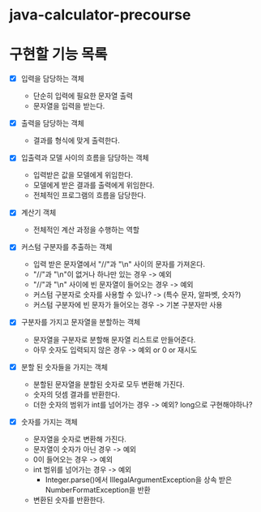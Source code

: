 # java-calculator-precourse

# 구현할 기능 목록

- [X] 입력을 담당하는 객체
    - 단순히 입력에 필요한 문자열 출력
    - 문자열을 입력을 받는다.

- [X] 출력을 담당하는 객체
    - 결과를 형식에 맞게 출력한다.

- [X] 입출력과 모델 사이의 흐름을 담당하는 객체
    - 입력받은 값을 모델에게 위임한다.
    - 모델에게 받은 결과를 출력에게 위임한다.
    - 전체적인 프로그램의 흐름을 담당한다.

- [X] 계산기 객체
    - 전체적인 계산 과정을 수행하는 역할

- [X] 커스텀 구분자를 추출하는 객체
    - 입력 받은 문자열에서 "//"과 "\n" 사이의 문자를 가져온다.
    - "//"과 "\n"이 없거나 하나만 있는 경우 -> 예외
    - "//"과 "\n" 사이에 빈 문자열이 들어오는 경우 -> 예외
    - 커스텀 구분자로 숫자를 사용할 수 있나? -> (특수 문자, 알파벳, 숫자?)
    - 커스텀 구분자에 빈 문자가 들어오는 경우 -> 기본 구분자만 사용

- [X] 구분자를 가지고 문자열을 분할하는 객체
    - 문자열을 구분자로 분할해 문자열 리스트로 만들어준다.
    - 아무 숫자도 입력되지 않은 경우 -> 예외 or 0 or 재시도

- [X] 분할 된 숫자들을 가지는 객체
    - 분할된 문자열을 분할된 숫자로 모두 변환해 가진다.
    - 숫자의 덧셈 결과를 반환한다.
    - 더한 숫자의 범위가 int를 넘어가는 경우 -> 예외? long으로 구현해야하나?

- [X] 숫자를 가지는 객체
    - 문자열을 숫자로 변환해 가진다.
    - 문자열이 숫자가 아닌 경우 -> 예외
    - 0이 들어오는 경우 -> 예외
    - int 범위를 넘어가는 경우 -> 예외
        - Integer.parse()에서 IllegalArgumentException을 상속 받은 NumberFormatException을 반환
    - 변환된 숫자를 반환한다.
